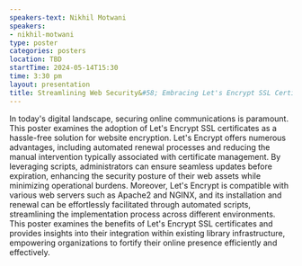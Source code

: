 ```yaml
---
speakers-text: Nikhil Motwani
speakers:
- nikhil-motwani
type: poster
categories: posters
location: TBD
startTime: 2024-05-14T15:30
time: 3:30 pm
layout: presentation
title: Streamlining Web Security&#58; Embracing Let's Encrypt SSL Certificates for Hassle-Free, Automated Renewals
---
```

In today's digital landscape, securing online communications is paramount. This poster examines the adoption of Let's Encrypt SSL certificates as a hassle-free solution for website encryption. Let's Encrypt offers numerous advantages, including automated renewal processes and reducing the manual intervention typically associated with certificate management. By leveraging scripts, administrators can ensure seamless updates before expiration, enhancing the security posture of their web assets while minimizing operational burdens. Moreover, Let's Encrypt is compatible with various web servers such as Apache2 and NGINX, and its installation and renewal can be effortlessly facilitated through automated scripts, streamlining the implementation process across different environments. This poster examines the benefits of Let's Encrypt SSL certificates and provides insights into their integration within existing library infrastructure, empowering organizations to fortify their online presence efficiently and effectively.
